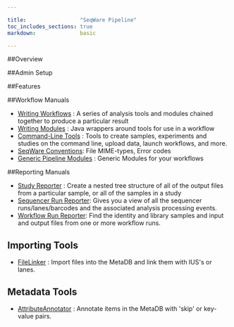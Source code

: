 ```yaml
---

title:                 "SeqWare Pipeline"
toc_includes_sections: true
markdown:              basic

---
```


##Overview

##Admin Setup

##Features

##Workflow Manuals

* [Writing Workflows](http://sourceforge.net/apps/mediawiki/seqware/index.php?title=How_to_Write_a_Bundled_Workflow) : A series of analysis tools and modules chained together to produce a particular result
* [Writing Modules](http://sourceforge.net/apps/mediawiki/seqware/index.php?title=Developing_New_SeqWare_Pipeline_Modules) : Java wrappers around tools for use in a workflow
* [Command-Line Tools](/manuals/command_line_tools/) : Tools to create samples, experiments and studies on the command line, upload data, launch workflows, and more.
* [SeqWare Conventions](http://sourceforge.net/apps/mediawiki/seqware/index.php?title=Module_Conventions): File MIME-types, Error codes
* [Generic Pipeline Modules](http://sourceforge.net/apps/mediawiki/seqware/index.php?title=Available_Modules) : Generic Modules for your workflows

##Reporting Manuals

* [Study Reporter](http://sourceforge.net/apps/mediawiki/seqware/index.php?title=SymLink_Reporter) : Create a nested tree structure of all of the output files from a particular sample, or all of the samples in a study
* [Sequencer Run Reporter](http://sourceforge.net/apps/mediawiki/seqware/index.php?title=Sequencer_Run_Reporter): Gives you a view of all the sequencer runs/lanes/barcodes and the associated analysis processing events.
* [Workflow Run Reporter](http://sourceforge.net/apps/mediawiki/seqware/index.php?title=Workflow_Run_Reporter): Find the identity and library samples and input and output files from one or more workflow runs.

## Importing Tools

* [FileLinker](http://sourceforge.net/apps/mediawiki/seqware/index.php?title=FileLinker) : Import files into the MetaDB and link them with IUS's or lanes.

## Metadata Tools

* [AttributeAnnotator](http://sourceforge.net/apps/mediawiki/seqware/index.php?title=AttributeAnnotator) : Annotate items in the MetaDB with 'skip' or key-value pairs.




